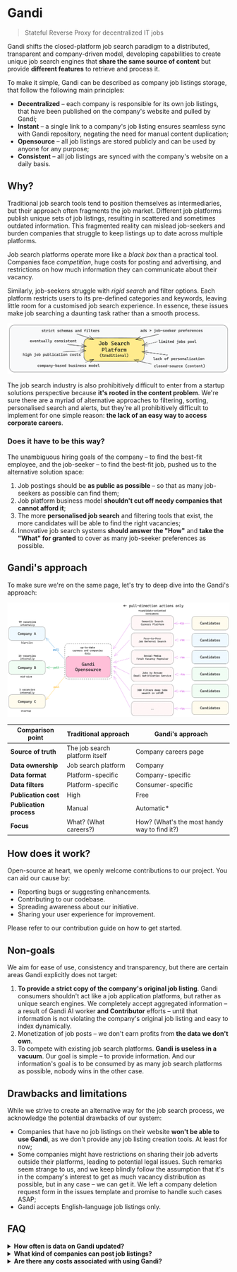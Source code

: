 # Gandi

> Stateful Reverse Proxy for decentralized IT jobs

Gandi shifts the closed-platform job search paradigm to a distributed, transparent and company-driven model, developing
capabilities to create unique job search engines that **share the same source of content** but provide **different
features** to retrieve and process it.

To make it simple, Gandi can be described as company job listings storage, that follow the following main principles:

- **Decentralized** – each company is responsible for its own job listings, that have been published on the company's
  website and pulled by Gandi;
- **Instant** – a single link to a company's job listing ensures seamless sync with Gandi repository, negating the need
  for manual content duplication;
- **Opensource** – all job listings are stored publicly and can be used by anyone for any purpose;
- **Consistent** – all job listings are synced with the company's website on a daily basis.

## Why?

Traditional job search tools tend to position themselves as intermediaries, but their approach often fragments the job
market. Different job platforms publish unique sets of job listings, resulting in scattered and sometimes outdated
information. This fragmented reality can mislead job-seekers and burden companies that struggle to keep listings up to
date across multiple platforms.

Job search platforms operate more like a _black box_ than a practical tool. Companies face _competition_, huge costs for
posting and advertising, and restrictions on how much information they can communicate about their vacancy.

Similarly, job-seekers struggle with _rigid search_ and filter options. Each platform restricts users to its pre-defined
categories and keywords, leaving little room for a customised job search experience. In essence, these issues make job
searching a daunting task rather than a smooth process.

![img_3.png](img_3.png)

The job search industry is also prohibitively difficult to enter from a startup solutions perspective because **it's
rooted in the content problem**. We're sure there are a myriad of alternative approaches to filtering, sorting,
personalised search and alerts, but they're all prohibitively difficult to implement for one simple reason: **the lack
of an easy way to access corporate careers**.

### Does it have to be this way?

The unambiguous hiring goals of the company – to find the best-fit employee, and the job-seeker – to find the best-fit
job, pushed us to the alternative solution space:

1. Job postings should be **as public as possible** – so that as many job-seekers as possible can find them;
2. Job platform business model **shouldn't cut off needy companies that cannot afford it**;
3. The more **personalised job search** and filtering tools that exist, the more candidates will be able to find the
   right vacancies;
4. Innovative job search systems **should answer the "How"** and **take the "What" for granted** to cover as many
   job-seeker preferences as possible.

## Gandi's approach

To make sure we're on the same page, let's try to deep dive into the Gandi's approach:

![img_5.png](img_5.png)

| Comparison point        | Traditional approach           | Gandi's approach                             |
|-------------------------|--------------------------------|----------------------------------------------|
| **Source of truth**     | The job search platform itself | Company careers page                         |
| **Data ownership**      | Job search platform            | Company                                      |
| **Data format**         | Platform-specific              | Company-specific                             |
| **Data filters**        | Platform-specific              | Consumer-specific                            |
| **Publication cost**    | High                           | Free                                         |
| **Publication process** | Manual                         | Automatic*                                   |
| **Focus**               | What? (What careers?)          | How? (What's the most handy way to find it?) |

## How does it work?

Open-source at heart, we openly welcome contributions to our project. You can aid our cause by:

- Reporting bugs or suggesting enhancements.
- Contributing to our codebase.
- Spreading awareness about our initiative.
- Sharing your user experience for improvement.

Please refer to our contribution guide on how to get started.

## Non-goals

We aim for ease of use, consistency and transparency, but there are certain areas Gandi explicitly does not target:

1. __To provide a strict copy of the company's original job listing__. Gandi consumers shouldn't act like a job
   application platforms, but rather as unique search engines. We completely accept aggregated information – a result of
   Gandi AI worker __and Contributor__ efforts – until that information is not violating the company's original job
   listing and easy to index dynamically.
2. Monetization of job posts – we don't earn profits from __the data we don't own__.
3. To compete with existing job search platforms. __Gandi is useless in a vacuum__. Our goal is simple – to provide
   information. And our information's goal is to be consumed by as many job search platforms as possible, nobody wins in
   the other case.

## Drawbacks and limitations

While we strive to create an alternative way for the job search process, we acknowledge the potential drawbacks of our
system:

- Companies that have no job listings on their website __won't be able to use Gandi__, as we don't provide any job
  listing creation tools. At least for now;
- Some companies might have restrictions on sharing their job adverts outside their platforms, leading to potential
  legal issues. Such remarks seem strange to us, and we keep blindly follow the assumption that it's in the company's
  interest to get as much vacancy distribution as possible, but in any case – we can get it. We left a company deletion
  request form in the issues template and promise to handle such cases ASAP;
- Gandi accepts English-language job listings only.

[//]: # (## Plans for the Future)

[//]: # (Building on our core principles, we aim to:)

[//]: # ()

[//]: # (- Develop a sophisticated search feature that uses AI to match candidates with jobs.)

[//]: # (- Extend our reach by adding more companies to our platform.)

[//]: # (- Improve the frequency of our syncing process for up-to-date retrievals.)

[//]: # (- Enhance user experience through continuous improvements based on user feedback.)

## FAQ

<details>
<summary><b>How often is data on Gandi updated?</b></summary>
Our platforms sync with company websites daily to ensure the most up-to-date job listings.
</details>
<details>
<summary><b>What kind of companies can post job listings?</b></summary>
Any company, regardless of size or industry, can sync their job listings with Gandi. As of beta launch, we're mostly focusing on startups/mid-size companies, but we're open to any company that wants to join us.
</details>
<details>
<summary><b>Are there any costs associated with using Gandi?</b></summary>
Gandi is a free platform. We believe job information should be as public as possible, without any barriers.
</details>

